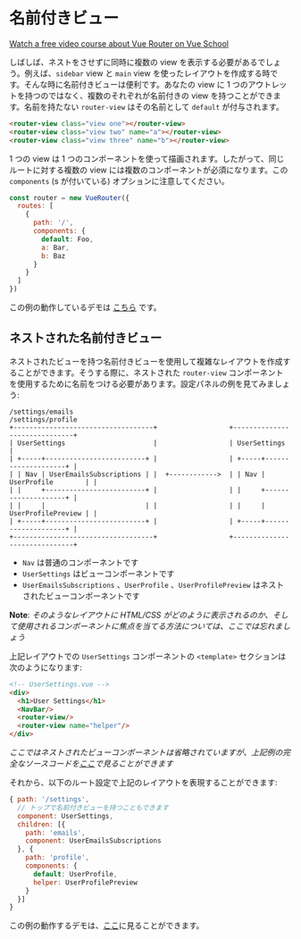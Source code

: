 # 名前付きビュー

<div class="vueschool"><a href="https://vueschool.io/courses/vue-router-for-everyone?friend=vuejs" target="_blank" rel="sponsored noopener" title="Learn how to build powerful Single Page Applications with the Vue Router on Vue School">Watch a free video course about Vue Router on Vue School</a></div>

しばしば、ネストをさせずに同時に複数の view を表示する必要があるでしょう。例えば、`sidebar` view と `main` view を使ったレイアウトを作成する時です。そんな時に名前付きビューは便利です。あなたの view に 1 つのアウトレットを持つのではなく、複数のそれぞれが名前付きの view を持つことができます。名前を持たない `router-view` はその名前として `default` が付与されます。

``` html
<router-view class="view one"></router-view>
<router-view class="view two" name="a"></router-view>
<router-view class="view three" name="b"></router-view>
```

1 つの view は 1 つのコンポーネントを使って描画されます。したがって、同じルートに対する複数の view には複数のコンポーネントが必須になります。この `components` (s が付いている) オプションに注意してください。

``` js
const router = new VueRouter({
  routes: [
    {
      path: '/',
      components: {
        default: Foo,
        a: Bar,
        b: Baz
      }
    }
  ]
})
```

この例の動作しているデモは 
[こちら](https://jsfiddle.net/posva/6du90epg/) です。

## ネストされた名前付きビュー

ネストされたビューを持つ名前付きビューを使用して複雑なレイアウトを作成することができます。そうする際に、ネストされた `router-view` コンポーネントを使用するために名前をつける必要があります。設定パネルの例を見てみましょう:

```
/settings/emails                                       /settings/profile
+-----------------------------------+                  +------------------------------+
| UserSettings                      |                  | UserSettings                 |
| +-----+-------------------------+ |                  | +-----+--------------------+ |
| | Nav | UserEmailsSubscriptions | |  +------------>  | | Nav | UserProfile        | |
| |     +-------------------------+ |                  | |     +--------------------+ |
| |     |                         | |                  | |     | UserProfilePreview | |
| +-----+-------------------------+ |                  | +-----+--------------------+ |
+-----------------------------------+                  +------------------------------+
```

- `Nav` は普通のコンポーネントです
- `UserSettings` はビューコンポーネントです
- `UserEmailsSubscriptions` 、`UserProfile` 、`UserProfilePreview` はネストされたビューコンポーネントです

**Note**: _そのようなレイアウトに HTML/CSS がどのように表示されるのか、そして使用されるコンポーネントに焦点を当てる方法については、ここでは忘れましょう_

上記レイアウトでの `UserSettings` コンポーネントの `<template>` セクションは次のようになります:

```html
<!-- UserSettings.vue -->
<div>
  <h1>User Settings</h1>
  <NavBar/>
  <router-view/>
  <router-view name="helper"/>
</div>
```

_ここではネストされたビューコンポーネントは省略されていますが、上記例の完全なソースコードを[ここ](https://jsfiddle.net/posva/22wgksa3/)で見ることができます_

それから、以下のルート設定で上記のレイアウトを表現することができます:

```js
{ path: '/settings',
  // トップで名前付きビューを持つこともできます
  component: UserSettings,
  children: [{
    path: 'emails',
    component: UserEmailsSubscriptions
  }, {
    path: 'profile',
    components: {
      default: UserProfile,
      helper: UserProfilePreview
    }
  }]
}
```

この例の動作するデモは、[ここ](https://jsfiddle.net/posva/22wgksa3/)に見ることができます。
